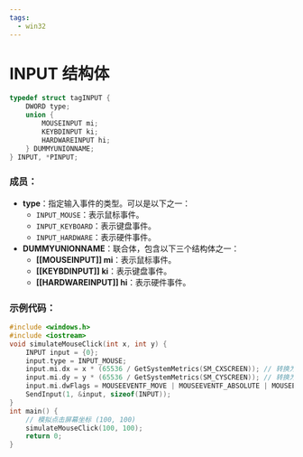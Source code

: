 ```yaml
---
tags:
  - win32
---
```

# INPUT 结构体

```cpp
typedef struct tagINPUT {
    DWORD type;
    union {
        MOUSEINPUT mi;
        KEYBDINPUT ki;
        HARDWAREINPUT hi;
    } DUMMYUNIONNAME;
} INPUT, *PINPUT;
```

### **成员：**

- **type**：指定输入事件的类型。可以是以下之一：
  - `INPUT_MOUSE`：表示鼠标事件。
  - `INPUT_KEYBOARD`：表示键盘事件。
  - `INPUT_HARDWARE`：表示硬件事件。
- **DUMMYUNIONNAME**：联合体，包含以下三个结构体之一：
  - **[[MOUSEINPUT]] mi**：表示鼠标事件。
  - **[[KEYBDINPUT]] ki**：表示键盘事件。
  - **[[HARDWAREINPUT]] hi**：表示硬件事件。

### 示例代码：

```C++
#include <windows.h>
#include <iostream>
void simulateMouseClick(int x, int y) {
    INPUT input = {0};
    input.type = INPUT_MOUSE;
    input.mi.dx = x * (65536 / GetSystemMetrics(SM_CXSCREEN)); // 转换为绝对坐标
    input.mi.dy = y * (65536 / GetSystemMetrics(SM_CYSCREEN)); // 转换为绝对坐标
    input.mi.dwFlags = MOUSEEVENTF_MOVE | MOUSEEVENTF_ABSOLUTE | MOUSEEVENTF_LEFTDOWN | MOUSEEVENTF_LEFTUP;
    SendInput(1, &input, sizeof(INPUT));
}
int main() {
    // 模拟点击屏幕坐标 (100, 100)
    simulateMouseClick(100, 100);
    return 0;
}

